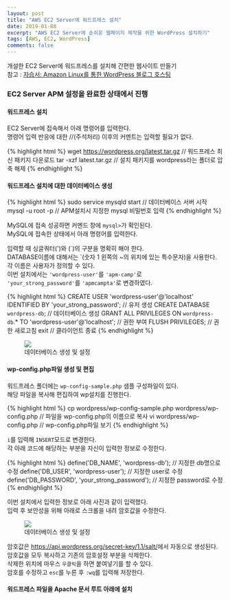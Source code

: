 ```yaml
---
layout: post
title: "AWS EC2 Server에 워드프레스 설치"
date: 2019-01-08
excerpt: "AWS EC2 Server에 손쉬운 웹페이지 제작을 위한 WordPress 설치하기"
tags: [AWS, EC2, WordPress]
comments: false
---
```


개설한 EC2 Server에 워드프레스를 설치해 간편한 웹사이트 만들기  
참고 : <a href="https://docs.aws.amazon.com/ko_kr/AWSEC2/latest/UserGuide/hosting-wordpress.html">자습서: Amazon Linux를 통한 WordPress 블로그 호스팅</a>

### EC2 Server APM 설정을 완료한 상태에서 진행

#### 워드프레스 설치

EC2 Server에 접속해서 아래 명령어를 입력한다.  
명령어 입력 반응에 대한 //(주석처리) 이후의 커멘트는 입력할 필요가 없다.

{% highlight html %}
 wget https://wordpress.org/latest.tar.gz // 워드프레스 최신 패키지 다운로드
 tar -xzf latest.tar.gz // 설치 패키지를 wordpress라는 폴더로 압축 해제
{% endhighlight %}

#### 워드프레스 설치에 대한 데이터베이스 생성

{% highlight html %}
 sudo service mysqld start // 데이터베이스 서버 시작
 mysql -u root -p  // APM설치시 지정한 mysql 비밀번호 입력
{% endhighlight %}

MySQL에 접속 성공하면 커멘드 창에 `mysql>`가 확인된다.  
MySQL에 접속한 상태에서 아래 명령어를 입력한다.

입력할 때 싱글쿼터(')와 (\`)의 구분을 명확히 해야 한다.  
DATABASE이름에 대해서는 \`(숫자 1 왼쪽의 ~의 위치에 있는 특수문자)을 사용한다.  
각 이름은 사용자가 정의할 수 있다.  
이번 설치에서는 `'wordpress-user'`를 `'apm-camp'`로  
`'your_strong_password'`를 `'apmcampta'`로 변경하였다.

{% highlight html %}
 CREATE USER 'wordpress-user'@'localhost' IDENTIFIED BY 'your_strong_password'; // 유저 생성
 CREATE DATABASE `wordpress-db`; // 데이터베이스 생성
 GRANT ALL PRIVILEGES ON `wordpress-db`.* TO 'wordpress-user'@'localhost'; // 권한 부여
 FLUSH PRIVILEGES; // 권한 새로고침
 exit // 클라이언트 종료
{% endhighlight %}

<figure>
	<a href="{{site.url}}/assets/img/aws/ec2_wp/wp_5.JPG"><img src="{{site.url}}/assets/img/aws/ec2_wp/wp_5.JPG"></a>
	<figcaption>데이터베이스 생성 및 설정</figcaption>
</figure>

#### wp-config.php파일 생성 및 편집

워드프레스 폴더에는 `wp-config-sample.php` 샘플 구성파일이 있다.  
해당 파일을 복사해 편집하여 wp설치를 진행한다.

{% highlight html %}
 cp wordpress/wp-config-sample.php wordpress/wp-config.php // 파일을 wp-config.php의 이름으로 복사
 vi wordpress/wp-config.php // wp-config.php파일 보기
{% endhighlight %}

`i`를 입력해 `INSERT`모드로 변경한다.  
각 아래 코드에 해당하는 부분을 자신이 입력한 정보로 수정한다.

{% highlight html %}
 define('DB_NAME', 'wordpress-db'); // 지정한 db명으로 수정
 define('DB_USER', 'wordpress-user'); // 지정한 user로 수정
 define('DB_PASSWORD', 'your_strong_password'); // 지정한 password로 수정
{% endhighlight %}

이번 설치에서 입력한 정보로 아래 사진과 같이 입력했다.  
입력 후 보안성을 위해 아래로 스크롤을 내려 암호값을 수정한다.  

<figure>
	<a href="{{site.url}}/assets/img/aws/ec2_wp/wp_6.JPG"><img src="{{site.url}}/assets/img/aws/ec2_wp/wp_6.JPG"></a>
	<figcaption>데이터베이스 생성 및 설정</figcaption>
</figure>

암호값은 <a href="https://api.wordpress.org/secret-key/1.1/salt/" target="_blank" style="_">https://api.wordpress.org/secret-key/1.1/salt/</a>에서 자동으로 생성된다.  
암호값을 모두 복사하고 기존의 암호설정 부분을 삭제한다.  
삭제한 위치에 마우스 `우클릭`을 하면 붙여넣기를 할 수 있다.  
암호를 수정하고 `esc`를 누른 후 `:wq`를 입력해 저장한다.

#### 워드프레스 파일을 Apache 문서 루트 아래에 설치
